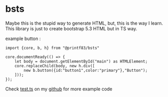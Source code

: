 # bsts

Maybe this is the stupid way to generate HTML, but, this is the way I learn. 
This library is just to create bootstrap 5.3 HTML but in TS way.

example button :

```
import {core, b, h} from "@printf83/bsts"

core.documentReady(() => {
	let body = document.getElementById("main") as HTMLElement;
	core.replaceChild(body, new h.div([
        new b.button({id:"button1",color:"primary"},"Button");
    ]));
});
```

Check [test.ts](https://github.com/printf83/bsts/tree/master/src/test.ts) on my [github](https://github.com/printf83/bsts) for more example code
